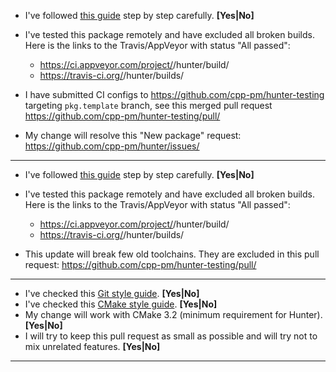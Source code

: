 <!--- Use this part of template if you're adding new package. Remove the rest. -->
<!--- BEGIN -->

* I've followed [this guide](https://hunter.readthedocs.io/en/latest/creating-new/create/cmake.html)
  step by step carefully. **[Yes|No]**

* I've tested this package remotely and have excluded all broken builds.
  Here is the links to the Travis/AppVeyor with status "All passed":

  * https://ci.appveyor.com/project/<username>/hunter/build/<build-number>
  * https://travis-ci.org/<username>/hunter/builds/<build-number>

* I have submitted CI configs to https://github.com/cpp-pm/hunter-testing targeting `pkg.template` branch,
  see this merged pull request https://github.com/cpp-pm/hunter-testing/pull/<number>

<!--- Remove next line if there is no corresponding "New package" issue. -->
* My change will resolve this "New package" request: https://github.com/cpp-pm/hunter/issues/<number>

---
<!--- END -->

<!--- Use this part of template if you're updating existing package. Remove the rest. -->
<!--- BEGIN -->

* I've followed [this guide](https://hunter.readthedocs.io/en/latest/creating-new/update.html)
  step by step carefully. **[Yes|No]**

* I've tested this package remotely and have excluded all broken builds.
  Here is the links to the Travis/AppVeyor with status "All passed":

  * https://ci.appveyor.com/project/<username>/hunter/build/<build-number>
  * https://travis-ci.org/<username>/hunter/builds/<build-number>

<!--- Remove next line if this update doesn't break old toolchains -->
* This update will break few old toolchains.
  They are excluded in this pull request: https://github.com/cpp-pm/hunter-testing/pull/<number>

---
<!--- END -->

<!--- Use this part of template for other type of changes. Remove the rest. -->
<!--- BEGIN -->

* I've checked this [Git style guide](https://0.readthedocs.io/en/latest/git.html). **[Yes|No]**
* I've checked this [CMake style guide](https://0.readthedocs.io/en/latest/cmake.html). **[Yes|No]**
* My change will work with CMake 3.2 (minimum requirement for Hunter). **[Yes|No]**
* I will try to keep this pull request as small as possible and will try not to mix unrelated features. **[Yes|No]**

---
<!--- END -->
